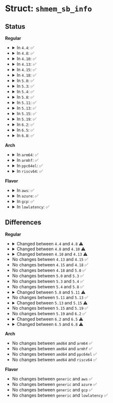 # Struct: <code>shmem_sb_info</code>

## Status
<b>Regular</b>
<ul>
<li>
<details>
<summary>In <code>4.4</code>: ✅</summary>

```c
struct shmem_sb_info {
    struct mutex idr_lock;
    bool idr_nouse;
    struct idr idr;
    long unsigned int max_blocks;
    struct percpu_counter used_blocks;
    int max_inodes;
    int free_inodes;
    spinlock_t stat_lock;
    kuid_t uid;
    kgid_t gid;
    umode_t mode;
    struct mempolicy *mpol;
};
```
</details>
</li>
<li>
<details>
<summary>In <code>4.8</code>: ✅</summary>

```c
struct shmem_sb_info {
    struct mutex idr_lock;
    bool idr_nouse;
    struct idr idr;
    long unsigned int max_blocks;
    struct percpu_counter used_blocks;
    int max_inodes;
    int free_inodes;
    spinlock_t stat_lock;
    umode_t mode;
    unsigned char huge;
    kuid_t uid;
    kgid_t gid;
    struct mempolicy *mpol;
    spinlock_t shrinklist_lock;
    struct list_head shrinklist;
    long unsigned int shrinklist_len;
};
```
</details>
</li>
<li>
<details>
<summary>In <code>4.10</code>: ✅</summary>

```c
struct shmem_sb_info {
    long unsigned int max_blocks;
    struct percpu_counter used_blocks;
    long unsigned int max_inodes;
    long unsigned int free_inodes;
    spinlock_t stat_lock;
    umode_t mode;
    unsigned char huge;
    kuid_t uid;
    kgid_t gid;
    struct mempolicy *mpol;
    spinlock_t shrinklist_lock;
    struct list_head shrinklist;
    long unsigned int shrinklist_len;
};
```
</details>
</li>
<li>
<details>
<summary>In <code>4.13</code>: ✅</summary>

```c
struct shmem_sb_info {
    struct mutex idr_lock;
    bool idr_nouse;
    struct idr idr;
    long unsigned int max_blocks;
    struct percpu_counter used_blocks;
    int max_inodes;
    int free_inodes;
    spinlock_t stat_lock;
    umode_t mode;
    unsigned char huge;
    kuid_t uid;
    kgid_t gid;
    struct mempolicy *mpol;
    spinlock_t shrinklist_lock;
    struct list_head shrinklist;
    long unsigned int shrinklist_len;
};
```
</details>
</li>
<li>
<details>
<summary>In <code>4.15</code>: ✅</summary>

```c
struct shmem_sb_info {
    struct mutex idr_lock;
    bool idr_nouse;
    struct idr idr;
    long unsigned int max_blocks;
    struct percpu_counter used_blocks;
    int max_inodes;
    int free_inodes;
    spinlock_t stat_lock;
    umode_t mode;
    unsigned char huge;
    kuid_t uid;
    kgid_t gid;
    struct mempolicy *mpol;
    spinlock_t shrinklist_lock;
    struct list_head shrinklist;
    long unsigned int shrinklist_len;
};
```
</details>
</li>
<li>
<details>
<summary>In <code>4.18</code>: ✅</summary>

```c
struct shmem_sb_info {
    struct mutex idr_lock;
    bool idr_nouse;
    struct idr idr;
    long unsigned int max_blocks;
    struct percpu_counter used_blocks;
    int max_inodes;
    int free_inodes;
    spinlock_t stat_lock;
    umode_t mode;
    unsigned char huge;
    kuid_t uid;
    kgid_t gid;
    struct mempolicy *mpol;
    spinlock_t shrinklist_lock;
    struct list_head shrinklist;
    long unsigned int shrinklist_len;
};
```
</details>
</li>
<li>
<details>
<summary>In <code>5.0</code>: ✅</summary>

```c
struct shmem_sb_info {
    struct mutex idr_lock;
    bool idr_nouse;
    struct idr idr;
    long unsigned int max_blocks;
    struct percpu_counter used_blocks;
    int max_inodes;
    int free_inodes;
    spinlock_t stat_lock;
    umode_t mode;
    unsigned char huge;
    kuid_t uid;
    kgid_t gid;
    struct mempolicy *mpol;
    spinlock_t shrinklist_lock;
    struct list_head shrinklist;
    long unsigned int shrinklist_len;
};
```
</details>
</li>
<li>
<details>
<summary>In <code>5.3</code>: ✅</summary>

```c
struct shmem_sb_info {
    struct mutex idr_lock;
    bool idr_nouse;
    struct idr idr;
    long unsigned int max_blocks;
    struct percpu_counter used_blocks;
    int max_inodes;
    int free_inodes;
    spinlock_t stat_lock;
    umode_t mode;
    unsigned char huge;
    kuid_t uid;
    kgid_t gid;
    struct mempolicy *mpol;
    spinlock_t shrinklist_lock;
    struct list_head shrinklist;
    long unsigned int shrinklist_len;
};
```
</details>
</li>
<li>
<details>
<summary>In <code>5.4</code>: ✅</summary>

```c
struct shmem_sb_info {
    struct mutex idr_lock;
    bool idr_nouse;
    struct idr idr;
    long unsigned int max_blocks;
    struct percpu_counter used_blocks;
    int max_inodes;
    int free_inodes;
    spinlock_t stat_lock;
    umode_t mode;
    unsigned char huge;
    kuid_t uid;
    kgid_t gid;
    struct mempolicy *mpol;
    spinlock_t shrinklist_lock;
    struct list_head shrinklist;
    long unsigned int shrinklist_len;
};
```
</details>
</li>
<li>
<details>
<summary>In <code>5.8</code>: ✅</summary>

```c
struct shmem_sb_info {
    struct mutex idr_lock;
    bool idr_nouse;
    struct idr idr;
    long unsigned int max_blocks;
    struct percpu_counter used_blocks;
    int max_inodes;
    int free_inodes;
    spinlock_t stat_lock;
    umode_t mode;
    unsigned char huge;
    kuid_t uid;
    kgid_t gid;
    struct mempolicy *mpol;
    spinlock_t shrinklist_lock;
    struct list_head shrinklist;
    long unsigned int shrinklist_len;
};
```
</details>
</li>
<li>
<details>
<summary>In <code>5.11</code>: ✅</summary>

```c
struct shmem_sb_info {
    long unsigned int max_blocks;
    struct percpu_counter used_blocks;
    long unsigned int max_inodes;
    long unsigned int free_inodes;
    spinlock_t stat_lock;
    umode_t mode;
    unsigned char huge;
    kuid_t uid;
    kgid_t gid;
    bool full_inums;
    ino_t next_ino;
    ino_t *ino_batch;
    struct mempolicy *mpol;
    spinlock_t shrinklist_lock;
    struct list_head shrinklist;
    long unsigned int shrinklist_len;
};
```
</details>
</li>
<li>
<details>
<summary>In <code>5.13</code>: ✅</summary>

```c
struct shmem_sb_info {
    long unsigned int max_blocks;
    struct percpu_counter used_blocks;
    long unsigned int max_inodes;
    long unsigned int free_inodes;
    spinlock_t stat_lock;
    umode_t mode;
    unsigned char huge;
    kuid_t uid;
    kgid_t gid;
    bool full_inums;
    ino_t next_ino;
    ino_t *ino_batch;
    struct mempolicy *mpol;
    spinlock_t shrinklist_lock;
    struct list_head shrinklist;
    long unsigned int shrinklist_len;
};
```
</details>
</li>
<li>
<details>
<summary>In <code>5.15</code>: ✅</summary>

```c
struct shmem_sb_info {
    long unsigned int max_blocks;
    struct percpu_counter used_blocks;
    long unsigned int max_inodes;
    long unsigned int free_inodes;
    raw_spinlock_t stat_lock;
    umode_t mode;
    unsigned char huge;
    kuid_t uid;
    kgid_t gid;
    bool full_inums;
    ino_t next_ino;
    ino_t *ino_batch;
    struct mempolicy *mpol;
    spinlock_t shrinklist_lock;
    struct list_head shrinklist;
    long unsigned int shrinklist_len;
};
```
</details>
</li>
<li>
<details>
<summary>In <code>5.19</code>: ✅</summary>

```c
struct shmem_sb_info {
    long unsigned int max_blocks;
    struct percpu_counter used_blocks;
    long unsigned int max_inodes;
    long unsigned int free_inodes;
    raw_spinlock_t stat_lock;
    umode_t mode;
    unsigned char huge;
    kuid_t uid;
    kgid_t gid;
    bool full_inums;
    ino_t next_ino;
    ino_t *ino_batch;
    struct mempolicy *mpol;
    spinlock_t shrinklist_lock;
    struct list_head shrinklist;
    long unsigned int shrinklist_len;
};
```
</details>
</li>
<li>
<details>
<summary>In <code>6.2</code>: ✅</summary>

```c
struct shmem_sb_info {
    long unsigned int max_blocks;
    struct percpu_counter used_blocks;
    long unsigned int max_inodes;
    long unsigned int free_inodes;
    raw_spinlock_t stat_lock;
    umode_t mode;
    unsigned char huge;
    kuid_t uid;
    kgid_t gid;
    bool full_inums;
    ino_t next_ino;
    ino_t *ino_batch;
    struct mempolicy *mpol;
    spinlock_t shrinklist_lock;
    struct list_head shrinklist;
    long unsigned int shrinklist_len;
};
```
</details>
</li>
<li>
<details>
<summary>In <code>6.5</code>: ✅</summary>

```c
struct shmem_sb_info {
    long unsigned int max_blocks;
    struct percpu_counter used_blocks;
    long unsigned int max_inodes;
    long unsigned int free_inodes;
    raw_spinlock_t stat_lock;
    umode_t mode;
    unsigned char huge;
    kuid_t uid;
    kgid_t gid;
    bool full_inums;
    bool noswap;
    ino_t next_ino;
    ino_t *ino_batch;
    struct mempolicy *mpol;
    spinlock_t shrinklist_lock;
    struct list_head shrinklist;
    long unsigned int shrinklist_len;
};
```
</details>
</li>
<li>
<details>
<summary>In <code>6.8</code>: ✅</summary>

```c
struct shmem_sb_info {
    long unsigned int max_blocks;
    struct percpu_counter used_blocks;
    long unsigned int max_inodes;
    long unsigned int free_ispace;
    raw_spinlock_t stat_lock;
    umode_t mode;
    unsigned char huge;
    kuid_t uid;
    kgid_t gid;
    bool full_inums;
    bool noswap;
    ino_t next_ino;
    ino_t *ino_batch;
    struct mempolicy *mpol;
    spinlock_t shrinklist_lock;
    struct list_head shrinklist;
    long unsigned int shrinklist_len;
    struct shmem_quota_limits qlimits;
};
```
</details>
</li>
</ul>
<b>Arch</b>
<ul>
<li>
<details>
<summary>In <code>arm64</code>: ✅</summary>

```c
struct shmem_sb_info {
    struct mutex idr_lock;
    bool idr_nouse;
    struct idr idr;
    long unsigned int max_blocks;
    struct percpu_counter used_blocks;
    int max_inodes;
    int free_inodes;
    spinlock_t stat_lock;
    umode_t mode;
    unsigned char huge;
    kuid_t uid;
    kgid_t gid;
    struct mempolicy *mpol;
    spinlock_t shrinklist_lock;
    struct list_head shrinklist;
    long unsigned int shrinklist_len;
};
```
</details>
</li>
<li>
<details>
<summary>In <code>armhf</code>: ✅</summary>

```c
struct shmem_sb_info {
    struct mutex idr_lock;
    bool idr_nouse;
    struct idr idr;
    long unsigned int max_blocks;
    struct percpu_counter used_blocks;
    int max_inodes;
    int free_inodes;
    spinlock_t stat_lock;
    umode_t mode;
    unsigned char huge;
    kuid_t uid;
    kgid_t gid;
    struct mempolicy *mpol;
    spinlock_t shrinklist_lock;
    struct list_head shrinklist;
    long unsigned int shrinklist_len;
};
```
</details>
</li>
<li>
<details>
<summary>In <code>ppc64el</code>: ✅</summary>

```c
struct shmem_sb_info {
    struct mutex idr_lock;
    bool idr_nouse;
    struct idr idr;
    long unsigned int max_blocks;
    struct percpu_counter used_blocks;
    int max_inodes;
    int free_inodes;
    spinlock_t stat_lock;
    umode_t mode;
    unsigned char huge;
    kuid_t uid;
    kgid_t gid;
    struct mempolicy *mpol;
    spinlock_t shrinklist_lock;
    struct list_head shrinklist;
    long unsigned int shrinklist_len;
};
```
</details>
</li>
<li>
<details>
<summary>In <code>riscv64</code>: ✅</summary>

```c
struct shmem_sb_info {
    struct mutex idr_lock;
    bool idr_nouse;
    struct idr idr;
    long unsigned int max_blocks;
    struct percpu_counter used_blocks;
    int max_inodes;
    int free_inodes;
    spinlock_t stat_lock;
    umode_t mode;
    unsigned char huge;
    kuid_t uid;
    kgid_t gid;
    struct mempolicy *mpol;
    spinlock_t shrinklist_lock;
    struct list_head shrinklist;
    long unsigned int shrinklist_len;
};
```
</details>
</li>
</ul>
<b>Flavor</b>
<ul>
<li>
<details>
<summary>In <code>aws</code>: ✅</summary>

```c
struct shmem_sb_info {
    struct mutex idr_lock;
    bool idr_nouse;
    struct idr idr;
    long unsigned int max_blocks;
    struct percpu_counter used_blocks;
    int max_inodes;
    int free_inodes;
    spinlock_t stat_lock;
    umode_t mode;
    unsigned char huge;
    kuid_t uid;
    kgid_t gid;
    struct mempolicy *mpol;
    spinlock_t shrinklist_lock;
    struct list_head shrinklist;
    long unsigned int shrinklist_len;
};
```
</details>
</li>
<li>
<details>
<summary>In <code>azure</code>: ✅</summary>

```c
struct shmem_sb_info {
    struct mutex idr_lock;
    bool idr_nouse;
    struct idr idr;
    long unsigned int max_blocks;
    struct percpu_counter used_blocks;
    int max_inodes;
    int free_inodes;
    spinlock_t stat_lock;
    umode_t mode;
    unsigned char huge;
    kuid_t uid;
    kgid_t gid;
    struct mempolicy *mpol;
    spinlock_t shrinklist_lock;
    struct list_head shrinklist;
    long unsigned int shrinklist_len;
};
```
</details>
</li>
<li>
<details>
<summary>In <code>gcp</code>: ✅</summary>

```c
struct shmem_sb_info {
    struct mutex idr_lock;
    bool idr_nouse;
    struct idr idr;
    long unsigned int max_blocks;
    struct percpu_counter used_blocks;
    int max_inodes;
    int free_inodes;
    spinlock_t stat_lock;
    umode_t mode;
    unsigned char huge;
    kuid_t uid;
    kgid_t gid;
    struct mempolicy *mpol;
    spinlock_t shrinklist_lock;
    struct list_head shrinklist;
    long unsigned int shrinklist_len;
};
```
</details>
</li>
<li>
<details>
<summary>In <code>lowlatency</code>: ✅</summary>

```c
struct shmem_sb_info {
    struct mutex idr_lock;
    bool idr_nouse;
    struct idr idr;
    long unsigned int max_blocks;
    struct percpu_counter used_blocks;
    int max_inodes;
    int free_inodes;
    spinlock_t stat_lock;
    umode_t mode;
    unsigned char huge;
    kuid_t uid;
    kgid_t gid;
    struct mempolicy *mpol;
    spinlock_t shrinklist_lock;
    struct list_head shrinklist;
    long unsigned int shrinklist_len;
};
```
</details>
</li>
</ul>

## Differences
<b>Regular</b>
<ul>
<li>
<details>
<summary>Changed between <code>4.4</code> and <code>4.8</code> ⚠️</summary>
<ul>
<li>
<b>Field added. </b>
<code>unsigned char huge</code>
</li>
<li>
<b>Field added. </b>
<code>spinlock_t shrinklist_lock</code>
</li>
<li>
<b>Field added. </b>
<code>struct list_head shrinklist</code>
</li>
<li>
<b>Field added. </b>
<code>long unsigned int shrinklist_len</code>
</li>
</ul>
</details>
</li>
<li>
<details>
<summary>Changed between <code>4.8</code> and <code>4.10</code> ⚠️</summary>
<ul>
<li>
<b>Field removed. </b>
<code>struct mutex idr_lock</code>
</li>
<li>
<b>Field removed. </b>
<code>bool idr_nouse</code>
</li>
<li>
<b>Field removed. </b>
<code>struct idr idr</code>
</li>
<li>
<b>Field type changed. </b>
<code>int max_inodes</code> ➡️ <code>long unsigned int max_inodes</code>
</li>
<li>
<b>Field type changed. </b>
<code>int free_inodes</code> ➡️ <code>long unsigned int free_inodes</code>
</li>
</ul>
</details>
</li>
<li>
<details>
<summary>Changed between <code>4.10</code> and <code>4.13</code> ⚠️</summary>
<ul>
<li>
<b>Field added. </b>
<code>struct mutex idr_lock</code>
</li>
<li>
<b>Field added. </b>
<code>bool idr_nouse</code>
</li>
<li>
<b>Field added. </b>
<code>struct idr idr</code>
</li>
<li>
<b>Field type changed. </b>
<code>long unsigned int max_inodes</code> ➡️ <code>int max_inodes</code>
</li>
<li>
<b>Field type changed. </b>
<code>long unsigned int free_inodes</code> ➡️ <code>int free_inodes</code>
</li>
</ul>
</details>
</li>
<li>
No changes between <code>4.13</code> and <code>4.15</code> ✅
</li>
<li>
No changes between <code>4.15</code> and <code>4.18</code> ✅
</li>
<li>
No changes between <code>4.18</code> and <code>5.0</code> ✅
</li>
<li>
No changes between <code>5.0</code> and <code>5.3</code> ✅
</li>
<li>
No changes between <code>5.3</code> and <code>5.4</code> ✅
</li>
<li>
No changes between <code>5.4</code> and <code>5.8</code> ✅
</li>
<li>
<details>
<summary>Changed between <code>5.8</code> and <code>5.11</code> ⚠️</summary>
<ul>
<li>
<b>Field added. </b>
<code>bool full_inums</code>
</li>
<li>
<b>Field added. </b>
<code>ino_t next_ino</code>
</li>
<li>
<b>Field added. </b>
<code>ino_t *ino_batch</code>
</li>
<li>
<b>Field removed. </b>
<code>struct mutex idr_lock</code>
</li>
<li>
<b>Field removed. </b>
<code>bool idr_nouse</code>
</li>
<li>
<b>Field removed. </b>
<code>struct idr idr</code>
</li>
<li>
<b>Field type changed. </b>
<code>int max_inodes</code> ➡️ <code>long unsigned int max_inodes</code>
</li>
<li>
<b>Field type changed. </b>
<code>int free_inodes</code> ➡️ <code>long unsigned int free_inodes</code>
</li>
</ul>
</details>
</li>
<li>
No changes between <code>5.11</code> and <code>5.13</code> ✅
</li>
<li>
<details>
<summary>Changed between <code>5.13</code> and <code>5.15</code> ⚠️</summary>
<ul>
<li>
<b>Field type changed. </b>
<code>spinlock_t stat_lock</code> ➡️ <code>raw_spinlock_t stat_lock</code>
</li>
</ul>
</details>
</li>
<li>
No changes between <code>5.15</code> and <code>5.19</code> ✅
</li>
<li>
No changes between <code>5.19</code> and <code>6.2</code> ✅
</li>
<li>
<details>
<summary>Changed between <code>6.2</code> and <code>6.5</code> ⚠️</summary>
<ul>
<li>
<b>Field added. </b>
<code>bool noswap</code>
</li>
</ul>
</details>
</li>
<li>
<details>
<summary>Changed between <code>6.5</code> and <code>6.8</code> ⚠️</summary>
<ul>
<li>
<b>Field added. </b>
<code>long unsigned int free_ispace</code>
</li>
<li>
<b>Field added. </b>
<code>struct shmem_quota_limits qlimits</code>
</li>
<li>
<b>Field removed. </b>
<code>long unsigned int free_inodes</code>
</li>
</ul>
</details>
</li>
</ul>
<b>Arch</b>
<ul>
<li>
No changes between <code>amd64</code> and <code>arm64</code> ✅
</li>
<li>
No changes between <code>amd64</code> and <code>armhf</code> ✅
</li>
<li>
No changes between <code>amd64</code> and <code>ppc64el</code> ✅
</li>
<li>
No changes between <code>amd64</code> and <code>riscv64</code> ✅
</li>
</ul>
<b>Flavor</b>
<ul>
<li>
No changes between <code>generic</code> and <code>aws</code> ✅
</li>
<li>
No changes between <code>generic</code> and <code>azure</code> ✅
</li>
<li>
No changes between <code>generic</code> and <code>gcp</code> ✅
</li>
<li>
No changes between <code>generic</code> and <code>lowlatency</code> ✅
</li>
</ul>
